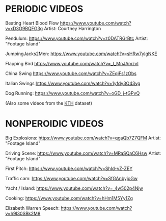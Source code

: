 # PERIODIC VIDEOS

Beating Heart Blood Flow
https://www.youtube.com/watch?v=xD3O9BQFG3g
Artist: Courtney Harrington

Pendulum:
https://www.youtube.com/watch?v=z0DATRGrBtc
Artist: "Footage Island"

JumpingJacks2Men:
https://www.youtube.com/watch?v=sHRw7yIgNKE

Flapping Bird
https://www.youtube.com/watch?v=_l_MnJAmzvI

China Swing
https://www.youtube.com/watch?v=ZEqjFs1zObs

Italian Swings
https://www.youtube.com/watch?v=1yfdy3O43vg

Dog Running:
https://www.youtube.com/watch?v=oGD_j-tGPvQ

(Also some videos from the [KTH] dataset)

# NONPEROIDIC VIDEOS
Big Explosions:
https://www.youtube.com/watch?v=qgaQb7Z7QFM
Artist: "Footage Island"

Driving Scene:
https://www.youtube.com/watch?v=MRaSQaC6Hsw
Artist: "Footage Island"

First Pitch:
https://www.youtube.com/watch?v=ShId-vZ-ZEY

Traffic cam:
https://www.youtube.com/watch?v=SfGAnbyjoGw

Yacht / Island:
https://www.youtube.com/watch?v=_4w502p4Njw

Cooking:
https://www.youtube.com/watch?v=hHm1M5Yy1Zg

Elizabeth Warren Speech:
https://www.youtube.com/watch?v=h9l30SBk2M8


[KTH]: http://www.nada.kth.se/cvap/actions/
